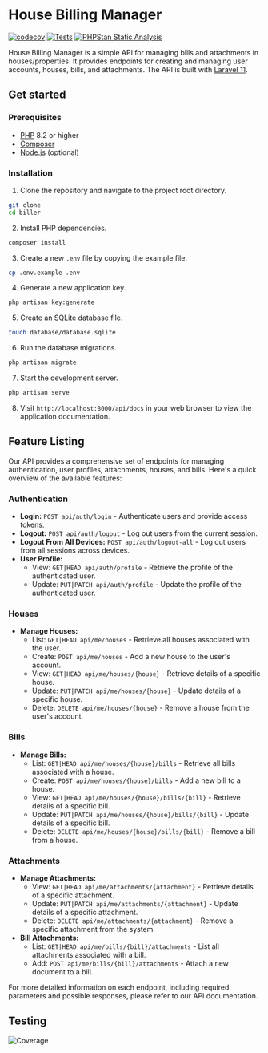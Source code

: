 # House Billing Manager

[![codecov](https://codecov.io/gh/alphaolomi/biller/graph/badge.svg?token=uJYDVMG4zh)](https://codecov.io/gh/alphaolomi/biller)
[![Tests](https://github.com/alphaolomi/biller/actions/workflows/tests.yml/badge.svg)](https://github.com/alphaolomi/biller/actions/workflows/tests.yml)
[![PHPStan Static Analysis](https://github.com/alphaolomi/biller/actions/workflows/phpstan.yml/badge.svg)](https://github.com/alphaolomi/biller/actions/workflows/phpstan.yml)

House Billing Manager is a simple API for managing bills and attachments in houses/properties. It provides endpoints for creating and managing user accounts, houses, bills, and attachments. The API is built with [Laravel 11](https://laravel.com/docs/11.x/).

## Get started

### Prerequisites

-   [PHP](https://www.php.net/) 8.2 or higher
-   [Composer](https://getcomposer.org/)
-   [Node.js](https://nodejs.org/) (optional)

### Installation

1. Clone the repository and navigate to the project root directory.

```bash
git clone
cd biller
```

2. Install PHP dependencies.

```bash
composer install
```

3. Create a new `.env` file by copying the example file.

```bash
cp .env.example .env
```

4. Generate a new application key.

```bash
php artisan key:generate
```

5. Create an SQLite database file.

```bash
touch database/database.sqlite
```

6. Run the database migrations.

```bash
php artisan migrate
```

7. Start the development server.

```bash
php artisan serve
```

8. Visit `http://localhost:8000/api/docs` in your web browser to view the application documentation.

## Feature Listing

Our API provides a comprehensive set of endpoints for managing authentication, user profiles, attachments, houses, and bills. Here's a quick overview of the available features:

### Authentication

-   **Login:** `POST api/auth/login` - Authenticate users and provide access tokens.
-   **Logout:** `POST api/auth/logout` - Log out users from the current session.
-   **Logout From All Devices:** `POST api/auth/logout-all` - Log out users from all sessions across devices.
-   **User Profile:**
    -   View: `GET|HEAD api/auth/profile` - Retrieve the profile of the authenticated user.
    -   Update: `PUT|PATCH api/auth/profile` - Update the profile of the authenticated user.

### Houses

-   **Manage Houses:**
    -   List: `GET|HEAD api/me/houses` - Retrieve all houses associated with the user.
    -   Create: `POST api/me/houses` - Add a new house to the user's account.
    -   View: `GET|HEAD api/me/houses/{house}` - Retrieve details of a specific house.
    -   Update: `PUT|PATCH api/me/houses/{house}` - Update details of a specific house.
    -   Delete: `DELETE api/me/houses/{house}` - Remove a house from the user's account.

### Bills

-   **Manage Bills:**
    -   List: `GET|HEAD api/me/houses/{house}/bills` - Retrieve all bills associated with a house.
    -   Create: `POST api/me/houses/{house}/bills` - Add a new bill to a house.
    -   View: `GET|HEAD api/me/houses/{house}/bills/{bill}` - Retrieve details of a specific bill.
    -   Update: `PUT|PATCH api/me/houses/{house}/bills/{bill}` - Update details of a specific bill.
    -   Delete: `DELETE api/me/houses/{house}/bills/{bill}` - Remove a bill from a house.

### Attachments

-   **Manage Attachments:**
    -   View: `GET|HEAD api/me/attachments/{attachment}` - Retrieve details of a specific attachment.
    -   Update: `PUT|PATCH api/me/attachments/{attachment}` - Update details of a specific attachment.
    -   Delete: `DELETE api/me/attachments/{attachment}` - Remove a specific attachment from the system.
-   **Bill Attachments:**
    -   List: `GET|HEAD api/me/bills/{bill}/attachments` - List all attachments associated with a bill.
    -   Add: `POST api/me/bills/{bill}/attachments` - Attach a new document to a bill.

For more detailed information on each endpoint, including required parameters and possible responses, please refer to our API documentation.

## Testing

![Coverage](https://codecov.io/gh/alphaolomi/biller/graphs/sunburst.svg?token=uJYDVMG4zh)
